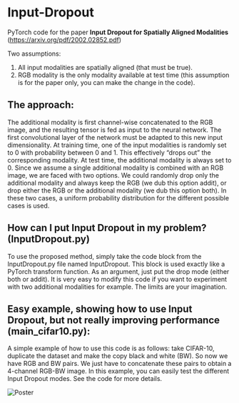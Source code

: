 # Input-Dropout
PyTorch code for the paper **Input Dropout for Spatially Aligned Modalities** (https://arxiv.org/pdf/2002.02852.pdf)<br/> 

Two assumptions:<br/>
1) All input modalities are spatially aligned (that must be true).<br/>
2) RGB modality is the only modality available at test time (this assumption is for the paper only, you can make the change in the code).

## **The approach:**<br/>
The additional modality is first channel-wise concatenated to the RGB image, and the resulting tensor is fed as input to the neural network. The first convolutional layer of the network must be adapted to this new input dimensionality. At training time, one of the input modalities is randomly set to 0 with probability between 0 and 1. This effectively “drops out” the corresponding modality. At test time, the additional modality is always set to 0. Since we assume a single additional modality is combined with an RGB image, we are faced with two options. We could randomly drop only the additional modality and always keep the RGB (we dub this option addit), or drop either the RGB or the additional modality (we dub this option both). In these two cases, a uniform probability distribution for the different possible cases is used.

## **How can I put Input Dropout in my problem? (InputDropout.py)**<br/>
To use the proposed method, simply take the code block from the InputDropout.py file named InputDropout. This block is used exactly like a PyTorch transform function. As an argument, just put the drop mode (either both or addit). It is very easy to modify this code if you want to experiment with two additional modalities for example. The limits are your imagination.


## **Easy example, showing how to use Input Dropout, but not really improving performance (main_cifar10.py):** <br/>
A simple example of how to use this code is as follows: take CIFAR-10, duplicate the dataset and make the copy black and white (BW). So now we have RGB and BW pairs. We just have to concatenate these pairs to obtain a 4-channel RGB-BW image. In this example, you can easily test the different Input Dropout modes. See the code for more details. 


![Poster](poster.png)
